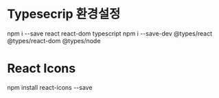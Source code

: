 # Typesecrip 환경설정
npm i --save react react-dom typescript
npm i --save-dev @types/react @types/react-dom @types/node

# React Icons
npm install react-icons --save
